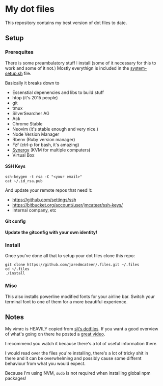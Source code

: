 My dot files
============

This repository contains my best version of dot files to date.

Setup
-----

### Prerequites

There is some preambulatory stuff I install (some of it necessary for this to
work and some of it not.) Mostly everythign is included in the 
[system-setup.sh](https://github.com/jaredmcateer/.files/blob/master/system-setup.sh)
file.

Basically it breaks down to

* Essenstial depenencies and libs to build stuff
* htop (it's 2015 people)
* git
* tmux
* SilverSearcher AG
* Ack
* Chrome Stable
* Neovim (it's stable enough and very nice.)
* Node Version Manager
* Rbenv (Ruby version manager)
* Fzf (ctrl-p for bash, it's amazing)
* [Synergy](http://synergy-project.org/download/) (KVM for multiple computers)
* Virtual Box

#### SSH Keys

```
ssh-keygen -t rsa -C "<your email>"
cat ~/.id_rsa.pub
```

And update your remote repos that need it:

* https://github.com/settings/ssh
* https://bitbucket.org/account/user/jmcateer/ssh-keys/
* Internal company, etc

#### Git config

**Update the gitconfig with your own identity!**

### Install

Once you've done all that to setup your dot files clone this repo:

```
git clone https://github.com/jaredmcateer/.files.git ~/.files
cd ~/.files
./install
```

### Misc

This also installs powerline modified fonts for your airline bar. Switch your
terminal font to one of them for a more beautiful experience.

Notes
-----

My vimrc is HEAVILY copied from [slj's 
dotfiles](https://bitbucket.org/sjl/dotfiles/overview).
If you want a good overview of what's going on there he posted a [great
video](https://www.youtube.com/watch?v=xZuy4gBghho).

I recommend you watch it because there's a lot of useful information there.


I would read over the files you're installing, there's a lot of tricky shit in
there and it can be overwhelming and possibly cause some differnt behaviour from
what you would expect.

Because I'm using NVM, `sudo` is not required when installing global npm packages!
